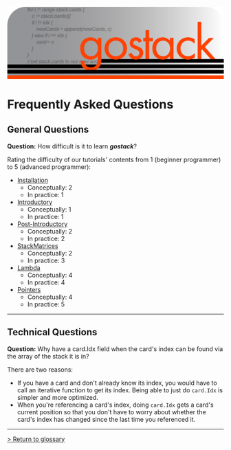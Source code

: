 ![Banner](../media/gostack_SmallerTransparent.png)

<h1>Frequently Asked Questions</h1>

<h2>General Questions</h2>

 **Question:** How difficult is it to learn ***gostack***?

 Rating the difficulty of our tutorials' contents from 1 (beginner programmer) to 5 (advanced programmer):
 * [Installation](tutorials/installationTutorial.md)
   * Conceptually: 2
   * In practice: 1
 * [Introductory](tutorials/introductionTutorial.md)
   * Conceptually: 1
   * In practice: 1
 * [Post-Introductory](tutorials/introductionTutorial.md)
   * Conceptually: 2
   * In practice: 2
 * [StackMatrices](matricesTutorial.md)
   * Conceptually: 2
   * In practice: 3
 * [Lambda](lambdaTutorial.md)
   * Conceptually: 4
   * In practice: 4
 * [Pointers](pointersTutorial.md)
   * Conceptually: 4
   * In practice: 5

---

<h2>Technical Questions</h2>

 **Question:** Why have a card.Idx field when the card's index can be found via the array of the stack it is in?

 There are two reasons:

 * If you have a card and don't already know its index, you would have to call an iterative function to get its index.  Being able to just do `card.Idx` is simpler and more optimized.
 * When you're referencing a card's index, doing `card.Idx` gets a card's current position so that you don't have to worry about whether the card's index has changed since the last time you referenced it.

 ---

 [> Return to glossary](../README.md)